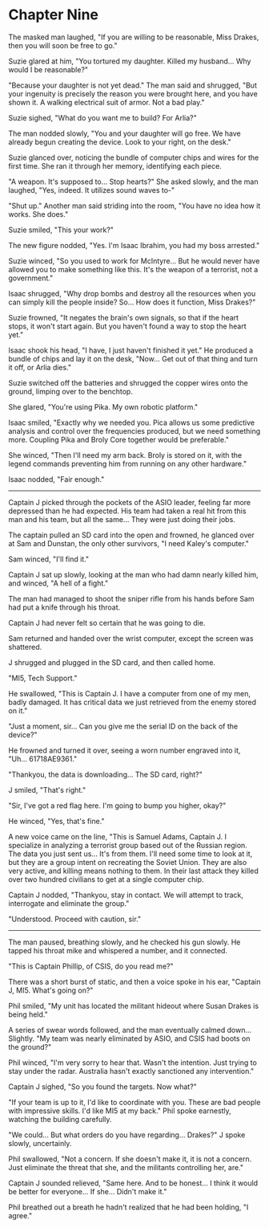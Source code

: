 # Chapter Nine

The masked man laughed, "If you are willing to be reasonable, Miss Drakes, then you will soon be free to go."

Suzie glared at him, "You tortured my daughter. Killed my husband... Why would I be reasonable?"

"Because your daughter is not yet dead." The man said and shrugged, "But your ingenuity is precisely the reason you were brought here, and you have shown it. A walking electrical suit of armor. Not a bad play."

Suzie sighed, "What do you want me to build? For Arlia?"

The man nodded slowly, "You and your daughter will go free. We have already begun creating the device. Look to your right, on the desk."

Suzie glanced over, noticing the bundle of computer chips and wires for the first time. She ran it through her memory,  identifying each piece.

"A weapon. It's supposed to... Stop hearts?" She asked slowly, and the man laughed, "Yes, indeed. It utilizes sound waves to-"

"Shut up." Another man said striding into the room, "You have no idea how it works. She does."

Suzie smiled, "This your work?"

The new figure nodded, "Yes. I'm Isaac Ibrahim, you had my boss arrested."

Suzie winced, "So you used to work for McIntyre... But he would never have allowed you to make something like this. It's the weapon of a terrorist, not a government."

Isaac shrugged, "Why drop bombs and destroy all the resources when you can simply kill the people inside? So... How does it function, Miss Drakes?"

Suzie frowned, "It negates the brain's own signals, so that if the heart stops, it won't start again. But you haven't found a way to stop the heart yet."

Isaac shook his head, "I have, I just haven't finished it yet." He produced a bundle of chips and lay it on the desk, "Now... Get out of that thing and turn it off, or Arlia dies."

Suzie switched off the batteries and shrugged the copper wires onto the ground, limping over to the benchtop.

She glared, "You're using Pika. My own robotic platform."

Isaac smiled, "Exactly why we needed you. Pica allows us some predictive analysis and control over the frequencies produced, but we need something more. Coupling Pika and Broly Core together would be preferable."

She winced, "Then I'll need my arm back. Broly is stored on it, with the legend commands preventing him from running on any other hardware."

Isaac nodded, "Fair enough."

---

Captain J picked through the pockets of the ASIO leader, feeling far more depressed than he had expected. His team had taken a real hit from this man and his team, but all the same... They were just doing their jobs.

The captain pulled an SD card into the open and frowned, he glanced over at Sam and Dunstan, the only other survivors, "I need Kaley's computer."

Sam winced, "I'll find it."

Captain J sat up slowly, looking at the man who had damn nearly killed him, and winced, "A hell of a fight."

The man had managed to shoot the sniper rifle from his hands before Sam had put a knife through his throat.

Captain J had never felt so certain that he was going to die.

Sam returned and handed over the wrist computer, except the screen was shattered.

J shrugged and plugged in the SD card, and then called home.

"MI5, Tech Support."

He swallowed, "This is Captain J. I have a computer from one of my men, badly damaged. It has critical data we just retrieved from the enemy stored on it."

"Just a moment, sir... Can you give me the serial ID on the back of the device?"

He frowned and turned it over, seeing a worn number engraved into it, "Uh... 61718AE9361."

"Thankyou, the data is downloading... The SD card, right?"

J smiled, "That's right."

"Sir, I've got a red flag here. I'm going to bump you higher, okay?"

He winced, "Yes, that's fine."

A new voice came on the line, "This is Samuel Adams, Captain J. I specialize in analyzing a terrorist group based out of the Russian region. The data you just sent us... It's from them. I'll need some time to look at it, but they are a group intent on recreating the Soviet Union. They are also very active, and killing means nothing to them. In their last attack they killed over two hundred civilians to get at a single computer chip.

Captain J nodded, "Thankyou, stay in contact. We will attempt to track, interrogate and eliminate the group."

"Understood. Proceed with caution, sir."

---

The man paused, breathing slowly, and he checked his gun slowly. He tapped his throat mike and whispered a number, and it connected.

"This is Captain Phillip, of CSIS, do you read me?"

There was a short burst of static, and then a voice spoke in his ear, "Captain J, MI5. What's going on?"

Phil smiled, "My unit has located the militant hideout where Susan Drakes is being held."

A series of swear words followed, and the man eventually calmed down... Slightly. "My team was nearly eliminated by ASIO, and CSIS had boots on the ground?"

Phil winced, "I'm very sorry to hear that. Wasn't the intention. Just trying to stay under the radar. Australia hasn't exactly sanctioned any intervention."

Captain J sighed, "So you found the targets. Now what?"

"If your team is up to it, I'd like to coordinate with you. These are bad people with impressive skills. I'd like MI5 at my back." Phil spoke earnestly, watching the building carefully.

"We could... But what orders do you have regarding... Drakes?" J spoke slowly, uncertainly.

Phil swallowed, "Not a concern. If she doesn't make it, it is not a concern. Just eliminate the threat that she, and the militants controlling her, are."

Captain J sounded relieved, "Same here. And to be honest... I think it would be better for everyone... If she... Didn't make it."

Phil breathed out a breath he hadn't realized that he had been holding, "I agree."
